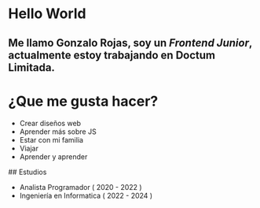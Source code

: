 # Hello World 
## Me llamo Gonzalo Rojas, soy un *Frontend Junior*, actualmente estoy trabajando en Doctum Limitada.
<h1>¿Que me gusta hacer?</h1>
<ul> 
  <li> Crear diseños web </li>
  <li> Aprender más sobre JS </li>
  <li> Estar con mi familia </li>
  <li> Viajar </li>
  <li> Aprender y aprender </li>
</ul>
## Estudios
<ul> 
  <li> Analista Programador ( 2020 - 2022 ) </li>
  <li> Ingeniería en Informatica ( 2022 - 2024 ) </li>
</ul>

